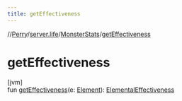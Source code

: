 ```yaml
---
title: getEffectiveness
---
```

//[Perry](../../../index.html)/[server.life](../index.html)/[MonsterStats](index.html)/[getEffectiveness](get-effectiveness.html)



# getEffectiveness



[jvm]\
fun [getEffectiveness](get-effectiveness.html)(e: [Element](../-element/index.html)): [ElementalEffectiveness](../-elemental-effectiveness/index.html)




